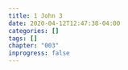 ```yaml
---
title: 1 John 3
date: 2020-04-12T12:47:38-04:00
categories: []
tags: []
chapter: "003"
inprogress: false
---
```


